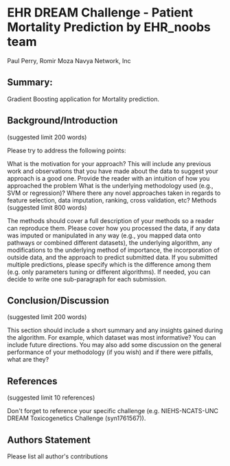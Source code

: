 EHR DREAM Challenge - Patient Mortality Prediction by EHR_noobs team
=================
Paul Perry, Romir Moza
Navya Network, Inc

## Summary:
Gradient Boosting application for Mortality prediction.

## Background/Introduction
(suggested limit 200 words)

Please try to address the following points:

What is the motivation for your approach? This will include any previous work and observations that you have made about the data to suggest your approach is a good one. Provide the reader with an intuition of how you approached the problem
What is the underlying methodology used (e.g., SVM or regression)?
Where there any novel approaches taken in regards to feature selection, data imputation, ranking, cross validation, etc?
Methods
(suggested limit 800 words)

The methods should cover a full description of your methods so a reader can reproduce them. Please cover how you processed the data, if any data was imputed or manipulated in any way (e.g., you mapped data onto pathways or combined different datasets), the underlying algorithm, any modifications to the underlying method of importance, the incorporation of outside data, and the approach to predict submitted data.
If you submitted multiple predictions, please specify which is the difference among them (e.g. only parameters tuning or different algorithms). If needed, you can decide to write one sub-paragraph for each submission.

## Conclusion/Discussion
(suggested limit 200 words)

This section should include a short summary and any insights gained during the algorithm. For example, which dataset was most informative? You can include future directions. You may also add some discussion on the general performance of your methodology (if you wish) and if there were pitfalls, what are they?

## References
(suggested limit 10 references)

Don't forget to reference your specific challenge (e.g. NIEHS-NCATS-UNC DREAM Toxicogenetics Challenge (syn1761567)).

## Authors Statement
Please list all author's contributions

